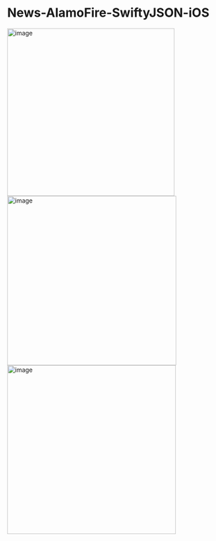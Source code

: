# News-AlamoFire-SwiftyJSON-iOS

<img width="385" alt="image" src="https://user-images.githubusercontent.com/102688997/162598692-0828fa4a-61c2-4c6c-8573-81e0851fec3e.png">
<img width="389" alt="image" src="https://user-images.githubusercontent.com/102688997/162598705-1ea8f2f6-074a-45ae-9954-fc9fa8a8c991.png">
<img width="388" alt="image" src="https://user-images.githubusercontent.com/102688997/162598725-3b3ac961-0208-42ad-9abe-ba95ea64a78d.png">
